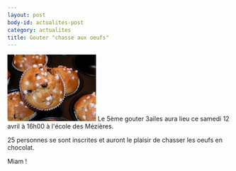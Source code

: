 ```yaml
---
layout: post
body-id: actualites-post
category: actualites
title: Gouter "chasse aux oeufs"
---
```


![Muffins][1] Le 5ème gouter 3ailes aura lieu ce samedi 12 avril à 16h00 à l'école des Mézières.

25 personnes se sont inscrites et auront le plaisir de chasser les oeufs en chocolat.

Miam !

[1]: /img/gouter/muffins-200x150.jpg
